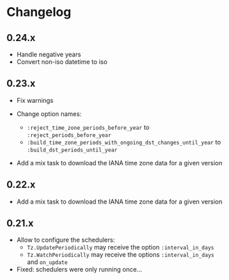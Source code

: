 # Changelog

## 0.24.x

* Handle negative years
* Convert non-iso datetime to iso

## 0.23.x

* Fix warnings
* Change option names:
  * `:reject_time_zone_periods_before_year` to<br>
    `:reject_periods_before_year`
  * `:build_time_zone_periods_with_ongoing_dst_changes_until_year` to<br>
    `:build_dst_periods_until_year`

* Add a mix task to download the IANA time zone data for a given version
## 0.22.x

* Add a mix task to download the IANA time zone data for a given version

## 0.21.x

  * Allow to configure the schedulers:
    * `Tz.UpdatePeriodically` may receive the option `:interval_in_days`
    * `Tz.WatchPeriodically` may receive the options `:interval_in_days` and `on_update`
  * Fixed: schedulers were only running once...
